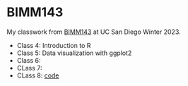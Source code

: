 # BIMM143

My classwork from [BIMM143](https://bioboot.github.io/bimm143_W23/) at UC San Diego Winter 2023.

- Class 4: Introduction to R
- Class 5: Data visualization with ggplot2
- Class 6: 
- CLass 7:
- CLass 8: [code](https://github.com/omchu/bimm143_github/blob/main/class08_mini_project/class08.qmd)

